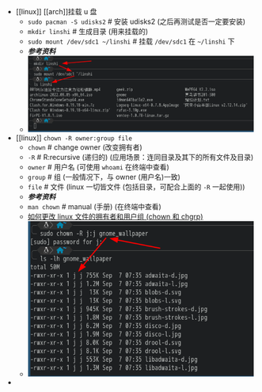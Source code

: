 - [[linux]] [[arch]]挂载 u 盘
  * `sudo pacman -S udisks2` # 安装 udisks2 (之后再测试是否一定要安装)
  * `mkdir linshi` # 生成目录 (用来挂载的)
  * `sudo mount /dev/sdc1 ~/linshi` # 挂载 `/dev/sdc1` 在 `~/linshi` 下
  * ***参考资料***
  * ![image.png](../assets/image_1662507031034_0.png)
- [[linux]] `chown -R owner:group file`
  * `chown` # change owner (改变拥有者)
  * `-R` # R:recursive (递归的) (应用场景：连同目录及其下的所有文件及目录)
  * `owner` # 用户名 (可使用 `whoami` 在终端中查看)
  * `group` # 组 (一般情况下，与 owner (用户名)一致)
  * `file` # 文件 (linux 一切皆文件 (包括目录，可配合上面的 `-R` 一起使用))
  * ***参考资料***
  * `man chown` # manual (手册) (在终端中查看)
  * [如何更改 linux 文件的拥有者和用户组 (chown 和 chgrp)](https://blog.csdn.net/hudashi/article/details/7797393)
  * ![image.png](../assets/image_1662508864227_0.png)
-